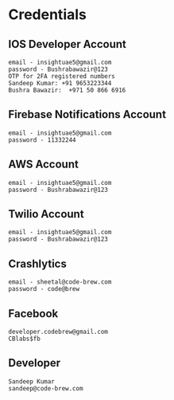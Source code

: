 # Credentials
## IOS Developer Account
    email - insightuae5@gmail.com
    password - Bushrabawazir@123
    OTP for 2FA registered numbers
    Sandeep Kumar: +91 9653223344
    Bushra Bawazir:  +971 50 866 6916

## Firebase Notifications Account
    email - insightuae5@gmail.com
    password - 11332244

## AWS Account
    email - insightuae5@gmail.com
    password - Bushrabawazir@123

## Twilio Account
    email - insightuae5@gmail.com
    password - Bushrabawazir@123

## Crashlytics
    email - sheetal@code-brew.com
    password - code@brew
    
## Facebook
    developer.codebrew@gmail.com
    CBlabs$fb
    
    
## Developer
    Sandeep Kumar
    sandeep@code-brew.com
    


